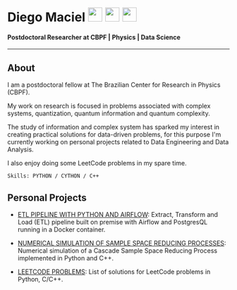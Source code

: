 # Diego Maciel [<img height="32" width="32" src="https://simpleicons.vercel.app/github/00FF00"/>](https://github.com/Dieg0Maciel)  [<img height="32" width="32" src="https://simpleicons.vercel.app/linkedin/00FF00"/>](https://www.linkedin.com/in/diego-noguera-maciel-9709a8229/)  [<img height="32" width="32" src="https://simpleicons.vercel.app/leetcode/00FF00"/>](https://leetcode.com/dieg0maci3l/)
#### Postdoctoral Researcher at CBPF | Physics | Data Science
------


## About

I am a postdoctoral fellow at The Brazilian Center for Research in Physics (CBPF).

My work on research is focused in problems associated with complex systems, quantization, quantum information and quantum complexity.

The study of information and complex system has sparked my interest in creating practical solutions for data-driven problems, for this purpose I'm currently working on personal projects related to Data Engineering and Data Analysis.

I also enjoy doing some LeetCode problems in my spare time.

``Skills: PYTHON / CYTHON / C++`` 

## Personal Projects

* [ETL PIPELINE WITH PYTHON AND AIRFLOW](https://github.com/Dieg0Maciel/etl_pipeline_with_python_and_airflow): Extract, Transform and Load (ETL) pipeline  built on premise with Airflow and PostgresQL running in a Docker container.

* [NUMERICAL SIMULATION OF SAMPLE SPACE REDUCING PROCESSES](https://github.com/Dieg0Maciel/cascadeSSRP):  Numerical simulation of a Cascade Sample Space Reducing Process implemented in Python and C++. 

* [LEETCODE PROBLEMS](https://github.com/Dieg0Maciel/LeetCode): List of solutions for LeetCode problems in Python, C/C++.

